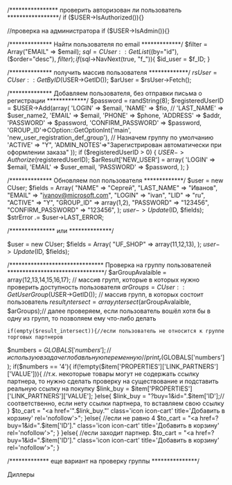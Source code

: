 /****************
проверить авторизован ли пользователь
*****************/
if ($USER->IsAuthorized()){}

//проверка на администратора
if ($USER->IsAdmin()){}


/**************
Найти пользователя по email
*************/
$filter = Array("EMAIL" => $email);
    $sql = CUser::GetList(($by="id"), ($order="desc"), $filter);
    if($sql->NavNext(true, "f_")){
        $id_user = $f_ID;
    }


/**************
получить массив пользователя
*************/
$rsUser = CUser::GetByID($USER->GetID());
$arUser = $rsUser->Fetch();

/**************
Добавляем пользователя, без отправки письма о регистрации
*************/
$password = randString(8); 
$registeredUserID = $USER->Add(array(
    'LOGIN' => $email,
    'NAME' => $fio,
    // 'LAST_NAME' => $user_name2,
    'EMAIL' => $email,
    'PHONE' => $phone,
    'ADDRESS' => $addr,
    'PASSWORD' => $password, 
    'CONFIRM_PASSWORD' => $password,
    'GROUP_ID'=>COption::GetOptionInt('main', 'new_user_registration_def_group'), // Назначем группу по умолчанию
    'ACTIVE' => "Y",
    'ADMIN_NOTES'=>"Зарегистрирован автоматически при оформлении заказа"
));
if ($registeredUserID > 0) {
    $USER->Authorize($registeredUserID);
    $arResult['NEW_USER'] = array(
        'LOGIN' => $email,
        'EMAIL' => $user_email,
        'PASSWORD' => $password,
    );
}


/**************
Обновляем пол пользователя
*************/
$user = new CUser;
$fields = Array(
  "NAME"              => "Сергей",
  "LAST_NAME"         => "Иванов",
  "EMAIL"             => "ivanov@microsoft.com",
  "LOGIN"             => "ivan",
  "LID"               => "ru",
  "ACTIVE"            => "Y",
  "GROUP_ID"          => array(1,2),
  "PASSWORD"          => "123456",
  "CONFIRM_PASSWORD"  => "123456",
  );
$user->Update($ID, $fields);
$strError .= $user->LAST_ERROR;

/*************** или **************/

$user = new CUser;
$fields = Array( 
"UF_SHOP" => array(11,12,13), 
); 
$user->Update($ID, $fields);

/*******************************
Проверка на группу пользователей
********************************/
$arGroupAvalaible = array(12,13,14,15,16,17); // массив групп, которые в которых нужно проверить доступность пользователя
$arGroups = CUser::GetUserGroup($USER->GetID()); // массив групп, в которых состоит пользователь
$result_intersect = array_intersect($arGroupAvalaible, $arGroups);// далее проверяем, если пользователь вошёл хотя бы в одну из групп, то позволяем ему что-либо делать

	if(empty($result_intersect)){//если пользователь не относится к группе торговых партнеров
$numbers = $GLOBALS['numbers'];//использую в задаче глобавльную переменную
		//print_r($GLOBALS['numbers']);
		if($numbers == '4'){
			if(!empty($item['PROPERTIES']['LINK_PARTNERS']['VALUE'])){
				//т.к. некоторые товары могут не содержать ссылку партнера, то нужно сделать проверку на существование и подставить реальную ссылку на покупку
				$link_buy = $item['PROPERTIES']['LINK_PARTNERS']['VALUE'];
			}else{
				$link_buy = "?buy=1&id=".$item['ID'];//соответственно, если нету ссылки партнера, то вставляем свою ссылку
			}
			$to_cart = "<a href='".$link_buy."' class='icon icon-cart' title='Добавить в корзину' rel='nofollow'></a>";
		}else{
			//если не равно 4
			$to_cart = "<a href=?buy=1&id=".$item['ID']." class='icon icon-cart' title='Добавить в корзину' rel='nofollow'></a>";
		}
	}else{
		//если заходит партнер.
$to_cart = "<a href=?buy=1&id=".$item['ID']." class='icon icon-cart' title='Добавить в корзину' rel='nofollow'></a>";
	}


/************* еще вариант на проверку группы ***************/
<?
if ( CSite::InGroup( array(10) ) || CSite::InGroup( array(11) ) ){ //если пользователь принадлежит к группе "Дилеры" или юрлица
?>
Диллеры
<?php } // закрыли проверку ?>